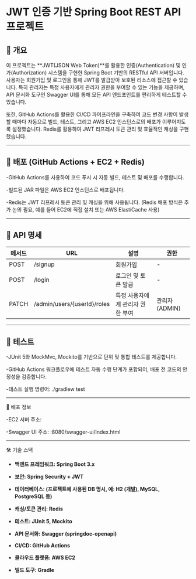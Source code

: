 # JWT 인증 기반 Spring Boot REST API 프로젝트

## 📌 개요

이 프로젝트는 **JWT(JSON Web Token)**를 활용한 인증(Authentication) 및 인가(Authorization) 시스템을 구현한 Spring Boot 기반의 RESTful API 서버입니다. 사용자는 회원가입 및 로그인을 통해 JWT를 발급받아 보호된 리소스에 접근할 수 있습니다. 특히 관리자는 특정 사용자에게 관리자 권한을 부여할 수 있는 기능을 제공하며, API 문서화 도구인 Swagger UI를 통해 모든 API 엔드포인트를 편리하게 테스트할 수 있습니다.

또한, GitHub Actions를 활용한 CI/CD 파이프라인을 구축하여 코드 변경 사항이 발생할 때마다 자동으로 빌드, 테스트, 그리고 AWS EC2 인스턴스로의 배포가 이루어지도록 설정했습니다. Redis를 활용하여 JWT 리프레시 토큰 관리 및 효율적인 캐싱을 구현했습니다.

---

## 🔎 배포 (GitHub Actions + EC2 + Redis)

-GitHub Actions를 사용하여 코드 푸시 시 자동 빌드, 테스트 및 배포를 수행합니다.

-빌드된 JAR 파일은 AWS EC2 인스턴스로 배포됩니다.

-Redis는 JWT 리프레시 토큰 관리 및 캐싱을 위해 사용됩니다. (Redis 배포 방식은 추가 논의 필요, 예를 들어 EC2에 직접 설치 또는 AWS ElastiCache 사용)

---

## 📮 API 명세

| 메서드 | URL | 설명 | 권한 |
|------|------|------|------|
| POST | /signup | 회원가입 | - |
| POST | /login | 로그인 및 토큰 발급 | - |
| PATCH | /admin/users/{userId}/roles | 특정 사용자에게 관리자 권한 부여 | 관리자(ADMIN) |

---

## 🧾 테스트

-JUnit 5와 MockMvc, Mockito를 기반으로 단위 및 통합 테스트를 제공합니다.

-GitHub Actions 워크플로우에 테스트 자동 수행 단계가 포함되어, 배포 전 코드의 안정성을 검증합니다.

-테스트 실행 명령어: ./gradlew test

---

📂 배포 정보 

-EC2 서버 주소: 

-Swagger UI 주소: :8080/swagger-ui/index.html

---

🛠 기술 스택

- **백엔드 프레임워크: Spring Boot 3.x**

- **보안: Spring Security + JWT**

- **데이터베이스: (프로젝트에 사용된 DB 명시, 예: H2 (개발), MySQL, PostgreSQL 등)**

- **캐싱/토큰 관리: Redis**

- **테스트: JUnit 5, Mockito**

- **API 문서화: Swagger (springdoc-openapi)**

- **CI/CD: GitHub Actions**

- **클라우드 플랫폼: AWS EC2**

- **빌드 도구: Gradle**

